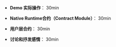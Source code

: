 - **Demo 实际操作**： 30min

- **Native Runtime合约（Contract Module）**： 30min 

- **用户层合约**： 30min

- **讨论和抒发感情**： 30min
